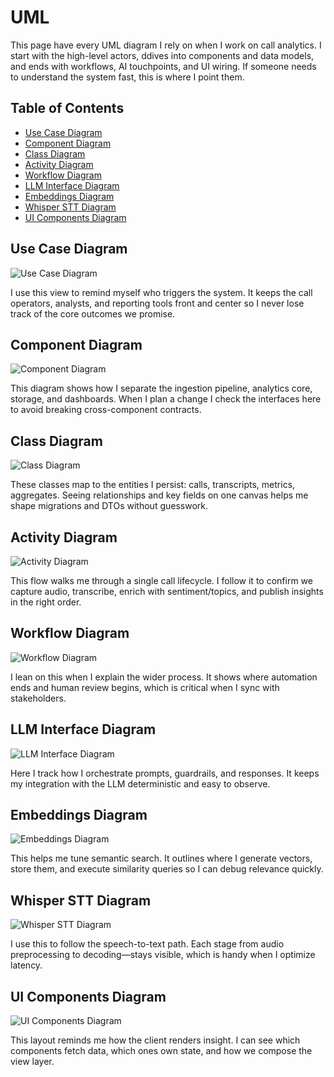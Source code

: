 # UML

This page have every UML diagram I rely on when I work on call analytics. I start with the high-level actors, ddives into components and data models, and ends with workflows, AI touchpoints, and UI wiring. If someone needs to understand the system fast, this is where I point them.

## Table of Contents

- [Use Case Diagram](#use-case-diagram)
- [Component Diagram](#component-diagram)
- [Class Diagram](#class-diagram)
- [Activity Diagram](#activity-diagram)
- [Workflow Diagram](#workflow-diagram)
- [LLM Interface Diagram](#llm-interface-diagram)
- [Embeddings Diagram](#embeddings-diagram)
- [Whisper STT Diagram](#whisper-stt-diagram)
- [UI Components Diagram](#ui-components-diagram)

## Use Case Diagram

![Use Case Diagram](diagrams/usecase.svg)

I use this view to remind myself who triggers the system. It keeps the call operators, analysts, and reporting tools front and center so I never lose track of the core outcomes we promise.

## Component Diagram

![Component Diagram](diagrams/high_level_architecture_diagram.svg)

This diagram shows how I separate the ingestion pipeline, analytics core, storage, and dashboards. When I plan a change I check the interfaces here to avoid breaking cross-component contracts.

## Class Diagram

![Class Diagram](diagrams/data_schema.svg)

These classes map to the entities I persist: calls, transcripts, metrics, aggregates. Seeing relationships and key fields on one canvas helps me shape migrations and DTOs without guesswork.

## Activity Diagram

![Activity Diagram](diagrams/activity_diagram.svg)

This flow walks me through a single call lifecycle. I follow it to confirm we capture audio, transcribe, enrich with sentiment/topics, and publish insights in the right order.

## Workflow Diagram

![Workflow Diagram](diagrams/workflow.svg)

I lean on this when I explain the wider process. It shows where automation ends and human review begins, which is critical when I sync with stakeholders.

## LLM Interface Diagram

![LLM Interface Diagram](diagrams/llm_interface.svg)

Here I track how I orchestrate prompts, guardrails, and responses. It keeps my integration with the LLM deterministic and easy to observe.

## Embeddings Diagram

![Embeddings Diagram](diagrams/embeddings.svg)

This helps me tune semantic search. It outlines where I generate vectors, store them, and execute similarity queries so I can debug relevance quickly.

## Whisper STT Diagram

![Whisper STT Diagram](diagrams/whisper_stt.svg)

I use this to follow the speech-to-text path. Each stage from audio preprocessing to decoding—stays visible, which is handy when I optimize latency.

## UI Components Diagram

![UI Components Diagram](diagrams/ui_components.svg)

This layout reminds me how the client renders insight. I can see which components fetch data, which ones own state, and how we compose the view layer.